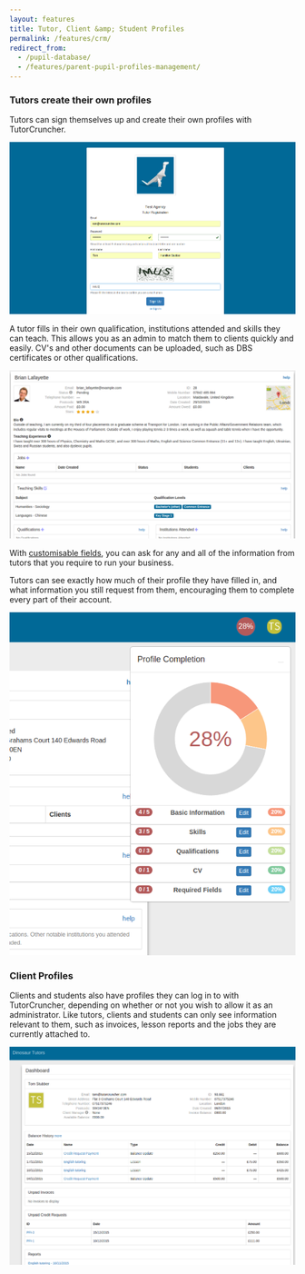 ```yaml
---
layout: features
title: Tutor, Client &amp; Student Profiles
permalink: /features/crm/
redirect_from:
  - /pupil-database/
  - /features/parent-pupil-profiles-management/
---
```


### Tutors create their own profiles

Tutors can sign themselves up and create their own profiles with TutorCruncher.

<a href="/img/features/tutor-sign-up.png" data-lightbox="lightbox" data-title="Tutor Sign Up" class="thumbnail">
  <img src="/img/features/tutor-sign-up.png" alt-text="Tutor Sign Up"/>
</a>

A tutor fills in their own qualification, institutions attended and skills they can teach. This allows you as an admin to match them to clients quickly and easily.
CV's and other documents can be uploaded, such as DBS certificates or other qualifications.

<a href="/img/features/tutor-dashboard.png" data-lightbox="lightbox" data-title="Tutor's Dashboard" class="thumbnail">
  <img src="/img/features/tutor-dashboard.png" alt-text="Tutor's Dashboard"/>
</a>

With [customisable fields](/features/custom-fields/), you can ask for any and all of the information from tutors that you require to run your business.

Tutors can see exactly how much of their profile they have filled in, and what information you still request from them, encouraging them to complete every part of their account.

<a href="/img/features/profile-completion.png" data-lightbox="lightbox" data-title="Tutor's Profile Completion Graph" class="thumbnail">
  <img src="/img/features/profile-completion.png" alt-text="Tutor's Profile Completion Graph"/>
</a>

### Client Profiles

Clients and students also have profiles they can log in to with TutorCruncher, depending on whether or not you wish to allow it as an administrator. Like tutors, clients and students can only see information relevant to them, such as invoices, lesson reports and the jobs they are currently attached to.

<a href="/img/features/client-dashboard.png" data-lightbox="lightbox" data-title="Client's dashboard" class="thumbnail">
  <img src="/img/features/client-dashboard.png" alt-text="Client's dashboard"/>
</a>
